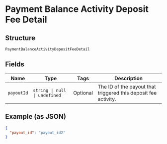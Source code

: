 <!-- Optimized: 2025-10-06 -->
<!-- RPM: 1.6.2.1.1.6.2.1_payment-balance-activity-deposit-fee-detail_20251006 -->
<!-- Session: E2E RPM DNA Application -->
<!-- AOM: RND (Reggie & Dro) -->
<!-- COI: TECHNOLOGY -->
<!-- RPM: HIGH -->
<!-- ACTION: BUILD -->


# Payment Balance Activity Deposit Fee Detail

## Structure

`PaymentBalanceActivityDepositFeeDetail`

## Fields

| Name | Type | Tags | Description |
|  --- | --- | --- | --- |
| `payoutId` | `string \| null \| undefined` | Optional | The ID of the payout that triggered this deposit fee activity. |

## Example (as JSON)

```json
{
  "payout_id": "payout_id2"
}
```
